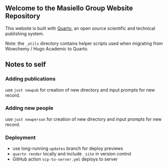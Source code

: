 ## Welcome to the Masiello Group Website Repository

This website is built with [Quarto](https://quarto.org), an open source scientific and technical publishing system.

Note: the `_utils` directory contains helper scripts used when migrating from Wowchemy / Hugo Academic to Quarto.


## Notes to self

### Adding publications
use `just newpub` for creation of new directory and input prompts for new record.

### Adding new people
use `just newperson` for creation of new directory and input prompts for new record.

### Deployment 

- use long-running `updates` branch for deploy previews
- `quarto render` locally and include `_site` in version control
- GitHub action `scp-to-server.yml` deploys to server

